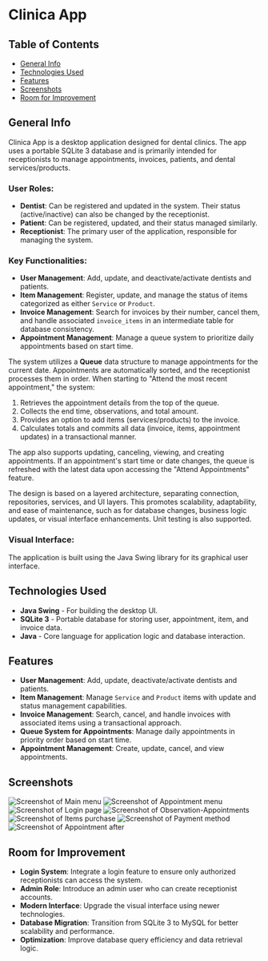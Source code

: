 # Clinica App

## Table of Contents
- [General Info](#general-info)
- [Technologies Used](#technologies-used)
- [Features](#features)
- [Screenshots](#screenshots)
- [Room for Improvement](#room-for-improvement)

## General Info
Clinica App is a desktop application designed for dental clinics. The app uses a portable SQLite 3 database and is primarily intended for receptionists to manage appointments, invoices, patients, and dental services/products.

### User Roles:
- **Dentist**: Can be registered and updated in the system. Their status (active/inactive) can also be changed by the receptionist.
- **Patient**: Can be registered, updated, and their status managed similarly.
- **Receptionist**: The primary user of the application, responsible for managing the system.

### Key Functionalities:
- **User Management**: Add, update, and deactivate/activate dentists and patients.
- **Item Management**: Register, update, and manage the status of items categorized as either `Service` or `Product`.
- **Invoice Management**: Search for invoices by their number, cancel them, and handle associated `invoice_items` in an intermediate table for database consistency.
- **Appointment Management**: Manage a queue system to prioritize daily appointments based on start time.

The system utilizes a **Queue** data structure to manage appointments for the current date. Appointments are automatically sorted, and the receptionist processes them in order. When starting to "Attend the most recent appointment," the system:
1. Retrieves the appointment details from the top of the queue.
2. Collects the end time, observations, and total amount.
3. Provides an option to add items (services/products) to the invoice.
4. Calculates totals and commits all data (invoice, items, appointment updates) in a transactional manner.

The app also supports updating, canceling, viewing, and creating appointments. If an appointment's start time or date changes, the queue is refreshed with the latest data upon accessing the "Attend Appointments" feature.

The design is based on a layered architecture, separating connection, repositories, services, and UI layers. This promotes scalability, adaptability, and ease of maintenance, such as for database changes, business logic updates, or visual interface enhancements. Unit testing is also supported.

### Visual Interface:
The application is built using the Java Swing library for its graphical user interface.

## Technologies Used
- **Java Swing** - For building the desktop UI.
- **SQLite 3** - Portable database for storing user, appointment, item, and invoice data.
- **Java** - Core language for application logic and database interaction.

## Features
- **User Management**: Add, update, deactivate/activate dentists and patients.
- **Item Management**: Manage `Service` and `Product` items with update and status management capabilities.
- **Invoice Management**: Search, cancel, and handle invoices with associated items using a transactional approach.
- **Queue System for Appointments**: Manage daily appointments in priority order based on start time.
- **Appointment Management**: Create, update, cancel, and view appointments.
## Screenshots
![Screenshot of Main menu](screenshots/Menu-principal.png)
![Screenshot of Appointment menu](screenshots/Menu-citas.png)
![Screenshot of Login page](screenshots/Atender-Cita.png)
![Screenshot of Observation-Appointments](screenshots/Observaciones-etc.png)
![Screenshot of Items purchase](screenshots/Compra-items.png)
![Screenshot of Payment method](screenshots/Método-pago.png)
![Screenshot of Appointment after](screenshots/Atender-citas-after.png)
## Room for Improvement
- **Login System**: Integrate a login feature to ensure only authorized receptionists can access the system.
- **Admin Role**: Introduce an admin user who can create receptionist accounts.
- **Modern Interface**: Upgrade the visual interface using newer technologies.
- **Database Migration**: Transition from SQLite 3 to MySQL for better scalability and performance.
- **Optimization**: Improve database query efficiency and data retrieval logic.
